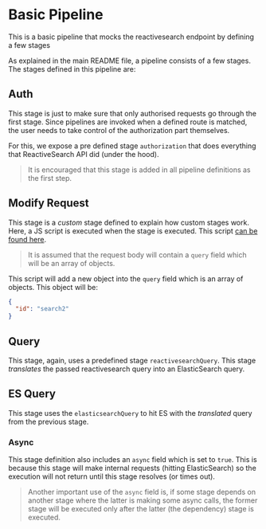 # Basic Pipeline

This is a basic pipeline that mocks the reactivesearch endpoint by defining a few stages

As explained in the main README file, a pipeline consists of a few stages. The stages defined in this pipeline are:

## Auth

This stage is just to make sure that only authorised requests go through the first stage. Since pipelines are invoked when a defined route is matched, the user needs to take control of the authorization part themselves.

For this, we expose a pre defined stage `authorization` that does everything that ReactiveSearch API did (under the hood).

> It is encouraged that this stage is added in all pipeline definitions as the first step.

## Modify Request

This stage is a _custom_ stage defined to explain how custom stages work. Here, a JS script is executed when the stage is executed. This script [can be found here](./modifyRequest.js).

> It is assumed that the request body will contain a `query` field which will be an array of objects.

This script will add a new object into the `query` field which is an array of objects. This object will be:

```json
{
  "id": "search2"
}
```

## Query

This stage, again, uses a predefined stage `reactivesearchQuery`. This stage _translates_ the passed reactivesearch query into an ElasticSearch query.

## ES Query

This stage uses the `elasticsearchQuery` to hit ES with the _translated_ query from the previous stage.

### Async

This stage definition also includes an `async` field which is set to `true`. This is because this stage will make internal requests (hitting ElasticSearch) so the execution will not return until this stage resolves (or times out).

> Another important use of the `async` field is, if some stage depends on another stage where the latter is making some async calls, the former stage will be executed only after the latter (the dependency) stage is executed.
